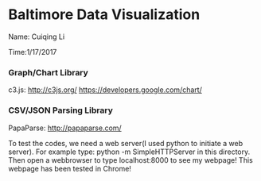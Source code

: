 # Baltimore Data Visualization
Name: Cuiqing Li

Time:1/17/2017

### Graph/Chart Library
c3.js: http://c3js.org/
https://developers.google.com/chart/

### CSV/JSON Parsing Library
PapaParse: http://papaparse.com/


To test the codes, we need a web server(I used python to initiate a web server). For example type: python -m SimpleHTTPServer in this directory. Then open a webbrowser to type localhost:8000 to see my webpage! This webpage has been tested in Chrome!


